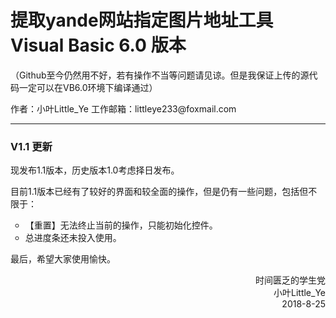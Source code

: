 # 提取yande网站指定图片地址工具 Visual Basic 6.0 版本
<html>
	<body>
		<p>
			（Github至今仍然用不好，若有操作不当等问题请见谅。但是我保证上传的源代码一定可以在VB6.0环境下编译通过）
		</p>
		<p>
			作者：小叶Little_Ye
			工作邮箱：littleye233@foxmail.com
		</p>
		<hr>
		<h3>
			V1.1 更新
		</h3>
		<p>
			现发布1.1版本，历史版本1.0考虑择日发布。
		</p>
		<p>
			目前1.1版本已经有了较好的界面和较全面的操作，但是仍有一些问题，包括但不限于：
			<ul type="circle">
				<li>【重置】无法终止当前的操作，只能初始化控件。</li>
				<li>总进度条还未投入使用。</li>
			</ul>
		</p>
		<p>
			最后，希望大家使用愉快。
		</p>
		<p align="right">
			时间匮乏的学生党<br>
			小叶Little_Ye<br>
			2018-8-25
		</p>
	</body>
